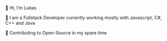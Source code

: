 👋 Hi, I’m Lukas

👀 I am a Fullstack Developer currently working mostly with Javascript, C#, C++ and Java 

🚀 Contributing to Open-Source in my spare time

